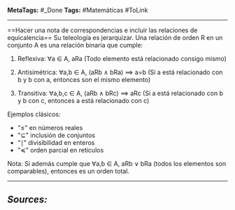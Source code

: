 **MetaTags:** #_Done 
**Tags:** #Matemáticas  #ToLink 
- - -
==Hacer una nota de correspondencias e incluir las relaciones de equicalencia==
Su teleología es jerarquizar.
Una relación de orden R en un conjunto A es una relación binaria que cumple:

1. Reflexiva: ∀a ∈ A, aRa 
   (Todo elemento está relacionado consigo mismo)

2. Antisimétrica: ∀a,b ∈ A, (aRb ∧ bRa) ⟹ a=b
   (Si a está relacionado con b y b con a, entonces son el mismo elemento)

3. Transitiva: ∀a,b,c ∈ A, (aRb ∧ bRc) ⟹ aRc
   (Si a está relacionado con b y b con c, entonces a está relacionado con c)

Ejemplos clásicos:
- "≤" en números reales
- "⊆" inclusión de conjuntos
- "∣" divisibilidad en enteros
- "≼" orden parcial en retículos

Nota: Si además cumple que ∀a,b ∈ A, aRb ∨ bRa (todos los elementos son comparables), entonces es un orden total.
- - - 
## ***Sources:***